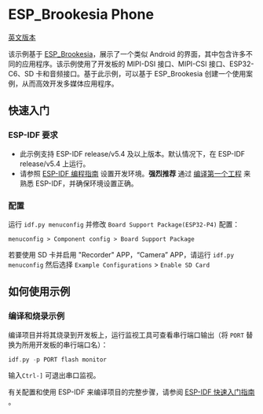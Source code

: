 # ESP_Brookesia Phone

[英文版本](./README.md)

该示例基于 [ESP_Brookesia](https://github.com/espressif/esp-brookesia)，展示了一个类似 Android 的界面，其中包含许多不同的应用程序。该示例使用了开发板的 MIPI-DSI 接口、MIPI-CSI 接口、ESP32-C6、SD 卡和音频接口。基于此示例，可以基于 ESP_Brookesia 创建一个使用案例，从而高效开发多媒体应用程序。

## 快速入门

### ESP-IDF 要求

- 此示例支持 ESP-IDF release/v5.4 及以上版本。默认情况下，在 ESP-IDF release/v5.4 上运行。
- 请参照 [ESP-IDF 编程指南](https://docs.espressif.com/projects/esp-idf/zh_CN/latest/esp32/get-started/index.html) 设置开发环境。**强烈推荐** 通过 [编译第一个工程](https://docs.espressif.com/projects/esp-idf/zh_CN/latest/esp32/get-started/index.html#id8) 来熟悉 ESP-IDF，并确保环境设置正确。

### 配置

运行 ``idf.py menuconfig`` 并修改 ``Board Support Package(ESP32-P4)`` 配置：

```
menuconfig > Component config > Board Support Package
```

若要使用 SD 卡并启用 "Recorder" APP，“Camera” APP，请运行 ``idf.py menuconfig`` 然后选择 ``Example Configurations`` > ``Enable SD Card``

## 如何使用示例


### 编译和烧录示例

编译项目并将其烧录到开发板上，运行监视工具可查看串行端口输出（将 `PORT` 替换为所用开发板的串行端口名）：

```c
idf.py -p PORT flash monitor
```

输入``Ctrl-]`` 可退出串口监视。

有关配置和使用 ESP-IDF 来编译项目的完整步骤，请参阅 [ESP-IDF 快速入门指南](https://docs.espressif.com/projects/esp-idf/zh_CN/latest/esp32/get-started/index.html) 。
